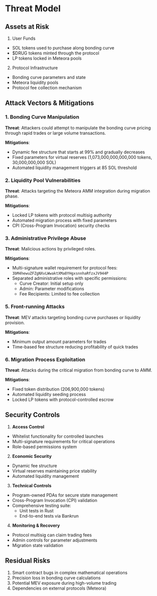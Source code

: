 # Threat Model

## Assets at Risk

1. User Funds
- SOL tokens used to purchase along bonding curve
- $DRUG tokens minted through the protocol
- LP tokens locked in Meteora pools

2. Protocol Infrastructure
- Bonding curve parameters and state
- Meteora liquidity pools
- Protocol fee collection mechanism

## Attack Vectors & Mitigations

### 1. Bonding Curve Manipulation

**Threat**: Attackers could attempt to manipulate the bonding curve pricing through rapid trades or large volume transactions.

**Mitigations**:
- Dynamic fee structure that starts at 99% and gradually decreases
- Fixed parameters for virtual reserves (1,073,000,000,000,000 tokens, 30,000,000,000 SOL)
- Automated liquidity management triggers at 85 SOL threshold

### 2. Liquidity Pool Vulnerabilities 

**Threat**: Attacks targeting the Meteora AMM integration during migration phase.

**Mitigations**:
- Locked LP tokens with protocol multisig authority
- Automated migration process with fixed parameters
- CPI (Cross-Program Invocation) security checks

### 3. Administrative Privilege Abuse

**Threat**: Malicious actions by privileged roles.

**Mitigations**:
- Multi-signature wallet requirement for protocol fees: `3bM4hewuZFZgNXvLWwaktXMa8YHgxsnnhaRfzxJV944P`
- Separated administrative roles with specific permissions:
  - Curve Creator: Initial setup only
  - Admin: Parameter modifications
  - Fee Recipients: Limited to fee collection


### 5. Front-running Attacks

**Threat**: MEV attacks targeting bonding curve purchases or liquidity provision.

**Mitigations**:
- Minimum output amount parameters for trades
- Time-based fee structure reducing profitability of quick trades

### 6. Migration Process Exploitation

**Threat**: Attacks during the critical migration from bonding curve to AMM.

**Mitigations**:
- Fixed token distribution (206,900,000 tokens)
- Automated liquidity seeding process
- Locked LP tokens with protocol-controlled escrow

## Security Controls

1. **Access Control**
- Whitelist functionality for controlled launches
- Multi-signature requirements for critical operations
- Role-based permissions system

2. **Economic Security**
- Dynamic fee structure
- Virtual reserves maintaining price stability
- Automated liquidity management

3. **Technical Controls**
- Program-owned PDAs for secure state management
- Cross-Program Invocation (CPI) validation
- Comprehensive testing suite:
  - Unit tests in Rust
  - End-to-end tests via Bankrun

4. **Monitoring & Recovery**
- Protocol multisig can claim trading fees
- Admin controls for parameter adjustments
- Migration state validation

## Residual Risks

1. Smart contract bugs in complex mathematical operations
2. Precision loss in bonding curve calculations
3. Potential MEV exposure during high-volume trading
4. Dependencies on external protocols (Meteora)
